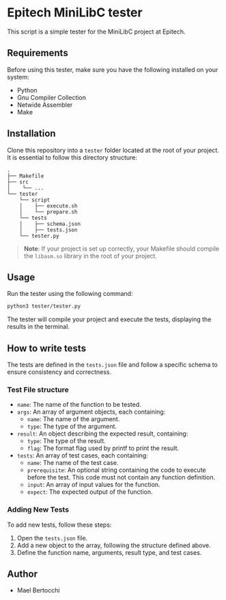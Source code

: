 # Epitech MiniLibC tester

This script is a simple tester for the MiniLibC project at Epitech.

## Requirements

Before using this tester, make sure you have the following installed on your system:

- Python
- Gnu Compiler Collection
- Netwide Assembler
- Make

## Installation

Clone this repository into a `tester` folder located at the root of your project. It is essential to follow this directory structure:

```
.
├── Makefile
├── src
│    └── ...
└── tester
    └── script
    │    ├── execute.sh
    │    └── prepare.sh
    └── tests
    │    ├── schema.json
    │    ├── tests.json
    └── tester.py
```

> **Note**: If your project is set up correctly, your Makefile should compile the `libasm.so` library in the root of your project.

## Usage

Run the tester using the following command:

```bash
python3 tester/tester.py
```

The tester will compile your project and execute the tests, displaying the results in the terminal.

## How to write tests

The tests are defined in the `tests.json` file and follow a specific schema to ensure consistency and correctness.

### Test File structure

- `name`: The name of the function to be tested.
- `args`: An array of argument objects, each containing:
  - `name`: The name of the argument.
  - `type`: The type of the argument.
- `result`: An object describing the expected result, containing:
  - `type`: The type of the result.
  - `flag`: The format flag used by printf to print the result.
- `tests`: An array of test cases, each containing:
  - `name`: The name of the test case.
  - `prerequisite`: An optional string containing the code to execute before the test. This code must not contain any function definition.
  - `input`: An array of input values for the function.
  - `expect`: The expected output of the function.

### Adding New Tests

To add new tests, follow these steps:

1. Open the `tests.json` file.
2. Add a new object to the array, following the structure defined above.
3. Define the function name, arguments, result type, and test cases.

## Author

- Mael Bertocchi
